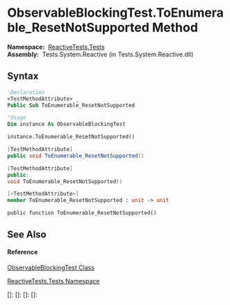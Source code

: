 # ObservableBlockingTest.ToEnumerable\_ResetNotSupported Method

**Namespace:**  [ReactiveTests.Tests](ReactiveTests.Tests\ReactiveTests.Tests.md)  
**Assembly:**  Tests.System.Reactive (in Tests.System.Reactive.dll)

## Syntax

```vb
'Declaration
<TestMethodAttribute> _
Public Sub ToEnumerable_ResetNotSupported
```

```vb
'Usage
Dim instance As ObservableBlockingTest

instance.ToEnumerable_ResetNotSupported()
```

```csharp
[TestMethodAttribute]
public void ToEnumerable_ResetNotSupported()
```

```c++
[TestMethodAttribute]
public:
void ToEnumerable_ResetNotSupported()
```

```fsharp
[<TestMethodAttribute>]
member ToEnumerable_ResetNotSupported : unit -> unit 
```

```jscript
public function ToEnumerable_ResetNotSupported()
```

## See Also

#### Reference

[ObservableBlockingTest Class](ObservableBlockingTest\ObservableBlockingTest.md)

[ReactiveTests.Tests Namespace](ReactiveTests.Tests\ReactiveTests.Tests.md)

[]: 
[]: 
[]: 
[]: 